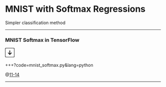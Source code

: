 # MNIST with Softmax Regressions
Simpler classification method

---

### MNIST Softmax in TensorFlow

![Press Down Key](img/down-arrow.png)

+++?code=mnist_softmax.py&lang=python

@[11-14](test)

---